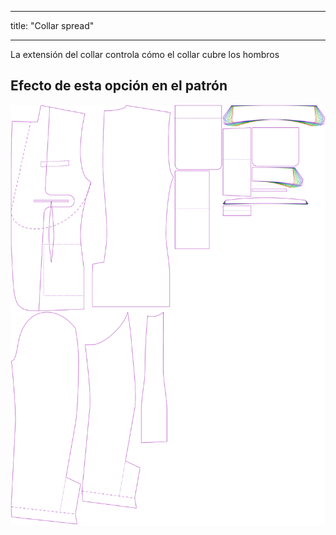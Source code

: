 - - -
title: "Collar spread"
- - -

La extensión del collar controla cómo el collar cubre los hombros

## Efecto de esta opción en el patrón

![Esta imagen muestra el efecto de esta opción superponiendo varias variantes que tienen un valor diferente para esta opción](jaeger_collarspread_sample.svg "Effect of this option on the pattern")
